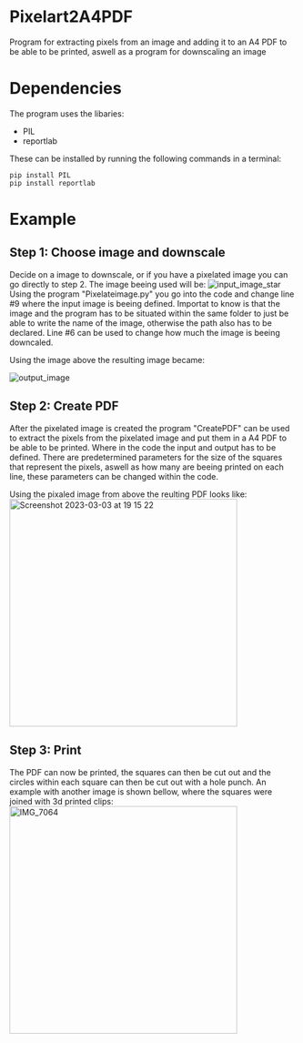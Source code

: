 # Pixelart2A4PDF
Program for extracting pixels from an image and adding it to an A4 PDF to be able to be printed, aswell as a program for downscaling an image

# Dependencies
The program uses the libaries:
  - PIL
  - reportlab
  
 These can be installed by running the following commands in a terminal:
 ```
 pip install PIL
 pip install reportlab
 ```
  
# Example
## Step 1: Choose image and downscale
Decide on a image to downscale, or if you have a pixelated image you can go directly to step 2. The image beeing used will be:
![input_image_star](https://user-images.githubusercontent.com/98055937/222794677-053debc2-56e2-4940-9ecf-f5f2dd5fb663.JPG)
Using the program "Pixelateimage.py" you go into the code and change line #9 where the input image is beeing defined. Importat to know is that the image and the program has to be situated within the same folder to just be able to write the name of the image, otherwise the path also has to be declared. Line #6 can be used to change how much the image is beeing downcaled. 

Using the image above the resulting image became: <br />

![output_image](https://user-images.githubusercontent.com/98055937/222794820-7acd015a-ab54-468f-9cbb-76590e50c786.jpg)

## Step 2: Create PDF
After the pixelated image is created the program "CreatePDF" can be used to extract the pixels from the pixelated image and put them in a A4 PDF to be able to be printed. Where in the code the input and output has to be defined. There are predetermined parameters for the size of the squares that represent the pixels, aswell as how many are beeing printed on each line, these parameters can be changed within the code.

Using the pixaled image from above the reulting PDF looks like: <br />
<img width="400" alt="Screenshot 2023-03-03 at 19 15 22" src="https://user-images.githubusercontent.com/98055937/222796685-c98a0983-d811-481f-b48e-bfc69e811ef8.png">

## Step 3: Print
The PDF can now be printed, the squares can then be cut out and the circles within each square can then be cut out with a hole punch. An example with another image is shown bellow, where the squares were joined with 3d printed clips: <br />
<img width="400" alt="IMG_7064" src="https://user-images.githubusercontent.com/98055937/222799324-b5e5531a-2429-4f28-a221-3974332e4562.jpg">

